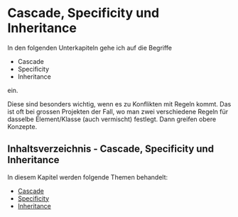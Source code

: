 # Cascade, Specificity und Inheritance

<show-structure depth="2" />

In den folgenden Unterkapiteln gehe ich auf die Begriffe

- Cascade
- Specificity
- Inheritance

ein.

Diese sind besonders wichtig, wenn es zu Konflikten mit Regeln kommt. Das ist oft bei grossen Projekten der Fall, wo man zwei verschiedene Regeln
für dasselbe Element/Klasse (auch vermischt) festlegt. Dann greifen obere Konzepte.

## Inhaltsverzeichnis - Cascade, Specificity und Inheritance

In diesem Kapitel werden folgende Themen behandelt:

- [Cascade](Cascade.md)
- [Specificity](Specificity.md)
- [Inheritance](Inheritance.md)
